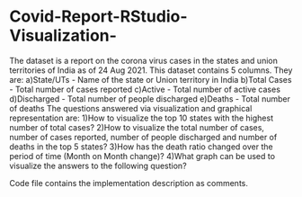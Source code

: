 # Covid-Report-RStudio-Visualization-
The dataset is a report on the corona virus cases in the states and union territories of India as of 24 Aug 2021. This dataset contains 5 columns. They are:
a)State/UTs - Name of the state or Union territory in India
b)Total Cases - Total number of cases reported
c)Active - Total number of active cases
d)Discharged - Total number of people discharged
e)Deaths - Total number of deaths
The questions answered via visualization and graphical representation are:
1)How to visualize the top 10 states with the highest number of total cases?
2)How to visualize the total number of cases, number of cases reported, number of people discharged and number of deaths in the top 5 states?
3)How has the death ratio changed over the period of time (Month on Month change)?
4)What graph can be used to visualize the answers to the following question?

Code file contains the implementation description as comments.

